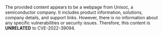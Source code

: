 The provided content appears to be a webpage from Unisoc, a semiconductor company. It includes product information, solutions, company details, and support links. However, there is no information about any specific vulnerabilities or security issues. Therefore, this content is **UNRELATED** to CVE-2022-39094.